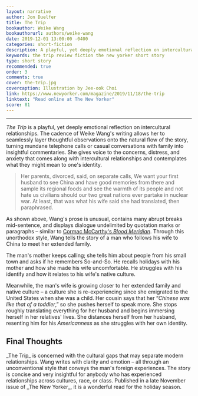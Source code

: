 ```yaml
---
layout: narrative
author: Jon Duelfer
title: The Trip
bookauthor: Weike Wang
bookauthorurl: authors/weike-wang
date: 2019-12-01 13:00:00 -0400
categories: short-fiction
description: A playful, yet deeply emotional reflection on intercultural relationships. A man follows his wife to China to meet her extended family and watches as she forms her identity and immerses herself in her native culture – all the while growing further and futher apart from one another.
keywords: the trip review fiction the new yorker short story
type: short story
recommended: true
order: 3
comments: true
cover: the-trip.jpg
covercaption: Illustration by Jee-ook Choi
link: https://www.newyorker.com/magazine/2019/11/18/the-trip
linktext: "Read online at The New Yorker"
score: 81
---
```

<hr/>

_The Trip_ is a playful, yet deeply emotional reflection on intercultural relationships. The cadence of Weike Wang's writing allows her to seamlessly layer thoughtful observations onto the natural flow of the story, turning mundane telephone calls or casual conversations with family into insightful commentaries. She gives voice to the concerns, distress, and anxiety that comes along with intercultural relationships and contemplates what they might mean to one's identity.

> Her parents, divorced, said, on separate calls, We want your first husband to see China and have good memories from there and sample its regional foods and see the warmth of its people and not hate us civilians should our two great nations ever partake in nuclear war. At least, that was what his wife said she had translated, then paraphrased.

As shown above, Wang's prose is unusual, contains many abrupt breaks mid-sentence, and displays dialogue undelimited by quotation marks or paragraphs – similar to [Cormac McCarthy's _Blood Meridian_](/texts/2019-10-31-blood-meridian/). Through this unorthodox style, Wang tells the story of a man who follows his wife to China to meet her extended family.

The man's mother keeps calling; she tells him about people from his small town and asks if he remembers So-and-So. He recalls holidays with his mother and how she made his wife uncomfortable. He struggles with his identify and how it relates to his wife's native culture.

Meanwhile, the man's wife is growing closer to her extended family and native culture – a culture she is re-experiencing since she emigrated to the United States when she was a child. Her cousin says that her “_Chinese was like that of a toddler_,” so she pushes herself to speak more. She stops roughly translating everything for her husband and begins immersing herself in her relatives' lives. She distances herself from her husband, resenting him for his _Americanness_ as she struggles with her own identity.

<h2><strong>Final Thoughts</strong></h2>
_The Trip_ is concerned with the cultural gaps that may separate modern relationships. Wang writes with clarity and emotion – all through an unconventional style that conveys the man's foreign experiences. The story is concise and very insightful for anybody who has experienced relationships across cultures, race, or class. Published in a late November issue of _The New Yorker_, it is a wonderful read for the holiday season.